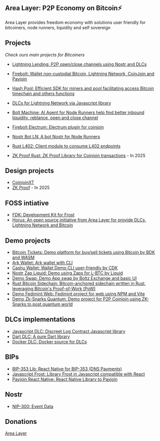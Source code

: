 ## Area Layer: P2P Economy on Bitcoin⚡️

Area Layer provides freedom economy with solutions user friendly for bitcoiners, node runners, liquidity and self sovereign

## Projects

*Check ours main projects for Bitcoiners*


- [Lightning Lending: P2P open/close channels using Nostr and DLCs](https://github.com/AreaLayer/Lightning-Lending)

- [Firebolt: Wallet non-custodial Bitcoin, Lightning Network, CoinJoin and Payjoin](https://github.com/AreaLayer/firebolt-react-native)

- [Hash Pool: Efficient SDK for miners and pool facilitating access Bitcoin timechain and others functions](https://github.com/AreaLayer/HashPool)

- [DLCs for Lightning Network via Javascript library](https://github.com/AreaLayer/javascript-dlc)

- [Bolt Machine: AI Agent for Node Runners help find better inbound liquidity, reblance, open and close channel](https://github.com/AreaLayer/Bolt-Machine)

- [Firebolt Electrum: Electrum plugin for coinjoin](https://github.com/AreaLayer/firebolt-electrum)

- [Nostr Bot LN: A bot Nostr for Node Runners](https://github.com/AreaLayer/nostr-bot-ln-channel)

- [Rust L402: Client module to consume L402 endpoints](https://github.com/AreaLayer/rust-l402)

- [ZK Proof Rust: ZK Proof Library for Coinjoin transactions](https://github.com/AreaLayer/zk-proof-rust) - In 2025

## Design projects

- [CoinjoinXT](https://github.com/AreaLayer/CoinjoinXT)
- [ZK Proof](https://github.com/AreaLayer/zk-proof) - In 2025
  
## FOSS intiative

- [FDK: Development Kit for Frost](https://github.com/FrostDevKit)
- [Horus: An open source initiative from Area Layer for provide DLCs, Lightning Network and Bitcoin](https://github.com/Horus-Org)

## Demo projects

- [Bitcoin Tickets: Demo platform for buy/sell tickets using Bitcoin by BDK and WASM](https://github.com/AreaLayer/bitcoin-ticket)
- [Ark Wallet: Ark wallet with CLI](https://github.com/Ark-wallet/ark-wallet-cli)
- [Cashu Wallet: Wallet Demo CLI user-friendly by CDK](https://github.com/Cashu-wallet/cashu-wallet/)
- [Nostr Zap Liquid: Demo using Zaps for L-BTC by Liquid](https://codeberg.org/TeraBytes90900/nostr-zap-liquid/)
- [Demo Swap: Demo App swap by Boltz Exchange and basic UI](https://github.com/AreaLayer/demo-swap)
- [Rust Bitcoin Sidechain:  Bitcoin-anchored sidechain written in Rust, leveraging Bitcoin's Proof-of-Work (PoW)](https://github.com/AreaLayer/demo-sidechain)
- [Demo Fedimint Web: Fedimint project for web using NPM and Vite](https://github.com/AreaLayer/demo-fedimint-web)
- [Demo Zk-Snarks Quantum: Demo project for P2P Coinjoin using ZK-Snarks to post quantum world](https://github.com/AreaLayer/demo-zksnarks-quantum)


## DLCs implementations

- [Javascript DLC: Discreet Log Contract Javascript library](https://github.com/AreaLayer/javascript-dlc)
- [Dart DLC: A pure Dart library](https://github.com/Horus-Org/dart-dlc)
- [Docker DLC: Docker source for DLCs](https://github.com/Horus-Org/docker-dlc)

## BIPs

- [BIP-353 Lib:  React Native for BIP-353 (DNS Payments)](https://github.com/Horus-Org/bip-353-lib)
- [Javascript Frost:  Library Frost in Javascript compatible with React](https://github.com/FrostDevKit/javascript-frost)
- [Payjoin React Native:  React Native Library to Payjoin](https://github.com/Horus-Org/payjoin-react-native)

## Nostr 

- [NIP-300: Event Data](https://github.com/AreaLayer/NIP-300)

## Donations

[Area Layer](https://www.arealayer.net/donation)
